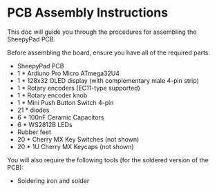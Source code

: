 # PCB Assembly Instructions

This doc will guide you through the procedures for assembling the SheepyPad PCB.

Before assembling the board, ensure you have all of the required parts.

* SheepyPad PCB
* 1 * Ardiuno Pro Micro ATmega32U4
* 1 * 128x32 OLED display (with complementary male 4-pin strip)
* 1 * Rotary encoders (EC11-type supported)
* 1 * Rotary encoder knob
* 1 * Mini Push Button Switch 4-pin
* 21 * diodes
* 6 * 100nF Ceramic Capacitors
* 6 * WS2812B LEDs
* Rubber feet
* 20 * Cherry MX Key Switches (not shown)
* 20 * 1U Cherry MX Keycaps (not shown)

You will also require the following tools (for the soldered version of the PCB):

* Soldering iron and solder
